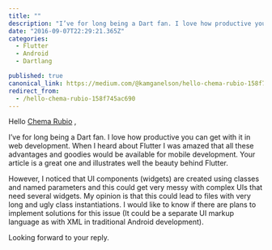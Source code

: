 ```yaml
---
title: ""
description: "I’ve for long being a Dart fan. I love how productive you can get with it in web development. When I heard about Flutter I was amazed that all these advantages and goodies would be available for…"
date: "2016-09-07T22:29:21.365Z"
categories: 
  - Flutter
  - Android
  - Dartlang

published: true
canonical_link: https://medium.com/@kamganelson/hello-chema-rubio-158f745ac690
redirect_from:
  - /hello-chema-rubio-158f745ac690
---
```


Hello [Chema Rubio](https://medium.com/@develodroid) ,

I’ve for long being a Dart fan. I love how productive you can get with it in web development. When I heard about Flutter I was amazed that all these advantages and goodies would be available for mobile development. Your article is a great one and illustrates well the beauty behind Flutter.

However, I noticed that UI components (widgets) are created using classes and named parameters and this could get very messy with complex UIs that need several widgets. My opinion is that this could lead to files with very long and ugly class instantiations. I would like to know if there are plans to implement solutions for this issue (It could be a separate UI markup language as with XML in traditional Android development).

Looking forward to your reply.
